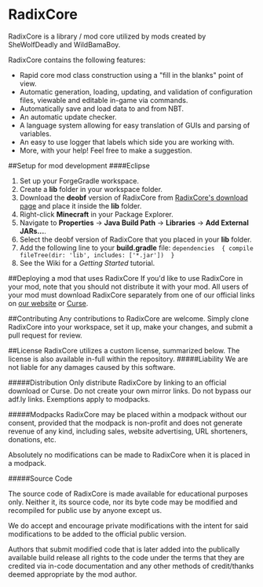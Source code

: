 RadixCore
=========

RadixCore is a library / mod core utilized by mods created by SheWolfDeadly and WildBamaBoy.

RadixCore contains the following features:

 - Rapid core mod class construction using a "fill in the blanks" point of view.
 - Automatic generation, loading, updating, and validation of configuration files, viewable and editable in-game via commands.
 - Automatically save and load data to and from NBT.
 - An automatic update checker.
 - A language system allowing for easy translation of GUIs and parsing of variables.
 - An easy to use logger that labels which side you are working with.
 - More, with your help! Feel free to make a suggestion.

##Setup for mod development
####Eclipse
 1. Set up your ForgeGradle workspace.
 2. Create a **lib** folder in your workspace folder.
 3. Download the **deobf** version of RadixCore from [RadixCore's download page](radix-shock.com/http://www.radix-shock.com/rc--download.html) and place it inside the **lib** folder.
 4. Right-click **Minecraft** in your Package Explorer.
 5. Navigate to **Properties** -> **Java Build Path** -> **Libraries** -> **Add External JARs...**.
 6. Select the deobf version of RadixCore that you placed in your **lib** folder.
 7. Add the following line to your **build.gradle** file:
`
dependencies 
{
	compile fileTree(dir: 'lib', includes: ['*.jar']) 
}
`
 8. See the Wiki for a *Getting Started* tutorial.

##Deploying a mod that uses RadixCore
If you'd like to use RadixCore in your mod, note that you should not distribute it with your mod. All users of your mod must download RadixCore separately from one of our official links on [our website](radix-shock.com) or [Curse](http://www.curse.com/mc-mods/Minecraft/radixcore).

##Contributing
Any contributions to RadixCore are welcome. Simply clone RadixCore into your workspace, set it up, make your changes, and submit a pull request for review.

##License
RadixCore utilizes a custom license, summarized below. The license is also available in-full within the repository.
#####Liability
We are not liable for any damages caused by this software.

#####Distribution
Only distribute RadixCore by linking to an official download or Curse. Do not create your own mirror links. Do not bypass our adf.ly links. Exemptions apply to modpacks.

#####Modpacks
RadixCore may be placed within a modpack without our consent, provided that the modpack is non-profit and does not generate revenue of any kind, including sales, website advertising, URL shorteners, donations, etc.

Absolutely no modifications can be made to RadixCore when it is placed in a modpack.

#####Source Code

The source code of RadixCore is made available for educational purposes only. Neither it, its source code, nor its byte code may be modified and recompiled for public use by anyone except us.

We do accept and encourage private modifications with the intent for said modifications to be added to the official public version.

Authors that submit modified code that is later added into the publically available build release all rights to the code under the terms that they are credited via in-code documentation and any other methods of credit/thanks deemed appropriate by the mod author.